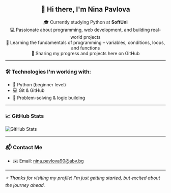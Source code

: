 <h2 align="center">👋 Hi there, I'm Nina Pavlova</h2>

<p align="center">
🎓 Currently studying Python at <strong>SoftUni</strong><br>
💻 Passionate about programming, web development, and building real-world projects<br>
🌱 Learning the fundamentals of programming – variables, conditions, loops, and functions<br>
📁 Sharing my progress and projects here on GitHub
</p>

---

### 🛠️ Technologies I'm working with:
- 🐍 Python (beginner level)
- 💻 Git & GitHub
- 🧠 Problem-solving & logic building

---

### 📈 GitHub Stats

![GitHub Stats](https://github-readme-stats.vercel.app/api?username=NPavlova777&show_icons=true&theme=calm)

---

### 📬 Contact Me
- ✉️ Email: nina.pavlova90@abv.bg

---

_⭐ Thanks for visiting my profile! I'm just getting started, but excited about the journey ahead._
